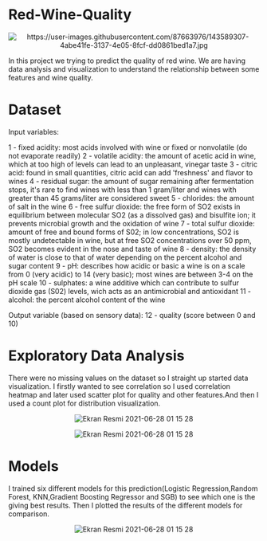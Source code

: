 # Red-Wine-Quality
<p align="center"> 
   <img alt="https://user-images.githubusercontent.com/87663976/143589307-4abe41fe-3137-4e05-8fcf-dd0861bed1a7.jpg">
</p>


In this project we trying to predict the quality of red wine. We are having data analysis and visualization to understand the relationship between some features and wine quality.

# Dataset
Input variables:

1 - fixed acidity: most acids involved with wine or fixed or nonvolatile (do not evaporate readily)
2 - volatile acidity: the amount of acetic acid in wine, which at too high of levels can lead to an unpleasant, vinegar taste
3 - citric acid: found in small quantities, citric acid can add 'freshness' and flavor to wines
4 - residual sugar: the amount of sugar remaining after fermentation stops, it's rare to find wines with less than 1 gram/liter and wines with greater than 45 grams/liter are considered sweet
5 - chlorides: the amount of salt in the wine
6 - free sulfur dioxide: the free form of SO2 exists in equilibrium between molecular SO2 (as a dissolved gas) and bisulfite ion; it prevents microbial growth and the oxidation of wine
7 - total sulfur dioxide: amount of free and bound forms of S02; in low concentrations, SO2 is mostly undetectable in wine, but at free SO2 concentrations over 50 ppm, SO2 becomes evident in the nose and taste of wine
8 - density: the density of water is close to that of water depending on the percent alcohol and sugar content
9 - pH: describes how acidic or basic a wine is on a scale from 0 (very acidic) to 14 (very basic); most wines are between 3-4 on the pH scale
10 - sulphates: a wine additive which can contribute to sulfur dioxide gas (S02) levels, wich acts as an antimicrobial and antioxidant
11 - alcohol: the percent alcohol content of the wine

Output variable (based on sensory data):
12 - quality (score between 0 and 10)

# Exploratory Data Analysis
There were no missing values on the dataset so I straight up started data visualization. I firstly wanted to see correlation so I used correlation heatmap and later used scatter plot for quality and other features.And then I used a count plot for distribution visualization.
<p align="center"> 
   <img alt="Ekran Resmi 2021-06-28 01 15 28" src="https://user-images.githubusercontent.com/87663976/143588844-924fac8e-f68d-47cc-9c72-c3e11bd2362d.png">
</p>

<p align="center"> 
   <img alt="Ekran Resmi 2021-06-28 01 15 28" src="https://user-images.githubusercontent.com/87663976/143588744-ec34f1bb-5616-4007-bd00-dc0a4db00c53.png">
</p>

# Models 
I trained six different models for this prediction(Logistic Regression,Random Forest, KNN,Gradient Boosting Regressor and SGB) to see which one is the giving best results. Then I plotted the results of the different models for comparison.

<p align="center"> 
   <img alt="Ekran Resmi 2021-06-28 01 15 28" src="https://user-images.githubusercontent.com/87663976/143589235-e8df3041-6f1d-4a15-93d6-2b6f636fc498.png">
</p>

